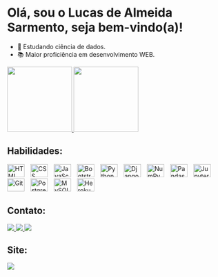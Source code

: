 <h1>Olá, sou o Lucas de Almeida Sarmento, seja bem-vindo(a)!</h1>

- 🎯 Estudando ciência de dados.
- 📚 Maior proficiência em desenvolvimento WEB.

<div>
  <a href="https://github.com/LucasAlmeidaSar">
  <img height="150px" src="https://github-readme-stats.vercel.app/api?username=lucasalmeidasar&hide=issues&show_icons=true&theme=radical&custom_title=Estat%C3%ADsticas%20da%20minha%20conta."/>
  <img height="150px" src="https://github-readme-stats.vercel.app/api/top-langs/?username=lucasalmeidasar&layout=compact&theme=radical&custom_title=Tecnologias%20mais%20utilizadas."/>
  </a>
</div>

<h2>Habilidades:</h2>
<div style="display: inline_block">
  <img align:"center" height="30" width="40" style="margin-right: 10px" title="HTML" alt="HTML" src="https://cdn.jsdelivr.net/gh/devicons/devicon/icons/html5/html5-original.svg">  
  <img align:"center" height="30" width="40" style="margin-right: 10px" title="CSS" alt="CSS" src="https://cdn.jsdelivr.net/gh/devicons/devicon/icons/css3/css3-original.svg">
  <img align:"center" height="30" width="40" style="margin-right: 10px" title="JavaScript" alt="JavaScript" src="https://cdn.jsdelivr.net/gh/devicons/devicon/icons/javascript/javascript-original.svg">
  <img align:"center" height="30" width="40" style="margin-right: 10px" title="Bootstrap" alt="Bootstrap" src="https://cdn.jsdelivr.net/gh/devicons/devicon/icons/bootstrap/bootstrap-plain-wordmark.svg">  
  <img align:"center" height="30" width="40" style="margin-right: 10px" title="Python" alt="Python" src="https://cdn.jsdelivr.net/gh/devicons/devicon/icons/python/python-original.svg">
  <img align:"center" height="30" width="40" style="margin-right: 10px" title="Django" alt="Django" src="https://cdn.jsdelivr.net/gh/devicons/devicon/icons/django/django-original.svg">  
  <img align:"center" height="30" width="40" style="margin-right: 10px" title="NumPy" alt="NumPy" src="https://cdn.jsdelivr.net/gh/devicons/devicon/icons/numpy/numpy-original.svg">
  <img align:"center" height="30" width="40" style="margin-right: 10px" title="Pandas" alt="Pandas" src="https://cdn.jsdelivr.net/gh/devicons/devicon/icons/pandas/pandas-original-wordmark.svg">
  <img align:"center" height="30" width="40" style="margin-right: 10px" title="Jupyter" alt="Jupyter" src="https://cdn.jsdelivr.net/gh/devicons/devicon/icons/jupyter/jupyter-original-wordmark.svg">
  <img align:"center" height="30" width="40" style="margin-right: 10px" title="Git" alt="Git" src="https://cdn.jsdelivr.net/gh/devicons/devicon/icons/git/git-original.svg">  
  <img align:"center" height="30" width="40" style="margin-right: 10px" title="Postgres" alt="Postgres" src="https://cdn.jsdelivr.net/gh/devicons/devicon/icons/postgresql/postgresql-original.svg">
  <img align:"center" height="30" width="40" style="margin-right: 10px" title="MySQL" alt="MySQL" src="https://cdn.jsdelivr.net/gh/devicons/devicon/icons/mysql/mysql-original.svg">      
  <img align:"center" height="30" width="40" style="margin-right: 10px" title="Heroku" alt="Heroku" src="https://cdn.jsdelivr.net/gh/devicons/devicon/icons/heroku/heroku-plain.svg">  
  
  
</div>

<h2>Contato:</h2> 
<div>
  <a href="mailto:lukas.barcee@gmail.com">
      <img src="https://img.shields.io/badge/Gmail-D14836?style=for-the-badge&logo=gmail&logoColor=white">
  </a>
  <a href="https://www.linkedin.com/in/lucas-de-almeida-sarmento07/" target="_blank">
      <img src="https://img.shields.io/badge/LinkedIn-0077B5?style=for-the-badge&logo=linkedin&logoColor=white">
  </a>
  <a href="https://t.me/LukasAS7" target="_blank">
      <img src="https://img.shields.io/badge/Telegram-2CA5E0?style=for-the-badge&logo=telegram&logoColor=white">
  </a>
</div>

<h2>Site:</h2> 
<div>
  <a href="https://www.lucasalmeida.net.br/" target="_blank">
      <img src="https://badgen.net/badge/Website/lucasalmeida/blue?icon=firefox">
  </a>
</div>

 
